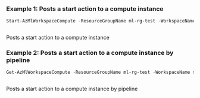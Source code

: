 ### Example 1: Posts a start action to a compute instance
```powershell
Start-AzMlWorkspaceCompute -ResourceGroupName ml-rg-test -WorkspaceName mlworkspace-test01 -Name compute02
```

```output
```

Posts a start action to a compute instance

### Example 2: Posts a start action to a compute instance by pipeline
```powershell
Get-AzMlWorkspaceCompute -ResourceGroupName ml-rg-test -WorkspaceName mlworkspace-test01 -Name compute02 | Start-AzMlWorkspaceCompute 
```

```output
```

Posts a start action to a compute instance by pipeline

